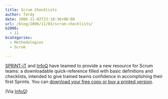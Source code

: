 ```yaml
---
title: Scrum Checklists
author: ferdy
date: 2006-11-02T23:10:36+00:00
url: /blog/2006/11/03/scrum-checklists/
b2006:
  - 11
bcategories:
  - Methodologies
  - Scrum

---
```

[SPRiNT-iT][1] and [InfoQ][2] have teamed to provide a new resource for Scrum teams: a downloadable quick-reference filled with basic definitions and checklists, intended to give trained teams confidence in accomplishing their first Sprints. You can [download your free copy or buy a printed version][3].

(Via [InfoQ][4])

 [1]: http://www.sprint-it.de/
 [2]: http://www.infoq.com/
 [3]: http://www.sprint-it.de/scrum-checklists
 [4]: http://www.infoq.com/news/2006/11/scrum-checklists-book